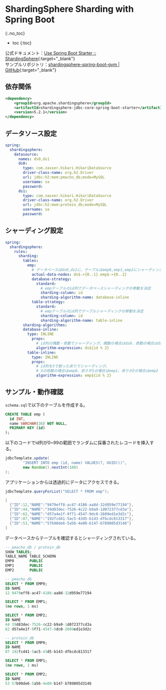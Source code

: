 # ShardingSphere Sharding with Spring Boot
{:.no_toc}

* toc
{:toc}

公式ドキュメント：[Use Spring Boot Starter :: ShardingSphere](https://shardingsphere.apache.org/document/5.0.0/en/user-manual/shardingsphere-jdbc/usage/sharding/spring-boot-starter/){:target="_blank"}  
サンプルリポジトリ：[shardingsphere-spring-boot-gym \| GitHub](https://github.com/hainet50b/shardingsphere-spring-boot-gym){:target="_blank"}

## 依存関係
```xml
<dependency>
    <groupId>org.apache.shardingsphere</groupId>
    <artifactId>shardingsphere-jdbc-core-spring-boot-starter</artifactId>
    <version>5.2.1</version>
</dependency>
```

## データソース設定
```yml
spring:
  shardingsphere:
    datasource:
      names: ds0,ds1
      ds0:
        type: com.zaxxer.hikari.HikariDataSource
        driver-class-name: org.h2.Driver
        url: jdbc:h2:mem:pmacho_db;mode=MySQL
        username: sa
        password:
      ds1:
        type: com.zaxxer.hikari.HikariDataSource
        driver-class-name: org.h2.Driver
        url: jdbc:h2:mem:protein_db;mode=MySQL
        username: sa
        password:
```

## シャーディング設定
```yml
spring:
  shardingsphere:
    rules:
      sharding:
        tables:
          emp:
            # データベースはds0,ds1に、テーブルはemp0,emp1,emp2にシャーディング
            actual-data-nodes: ds$->{0..1}.emp$->{0..2} 
            database-strategy:
              standard:
                # empテーブルのid列でデータベースシャーディングの挙動を決定
                sharding-column: id
                sharding-algorithm-name: database-inline
            table-strategy:
              standard:
                # empテーブルのid列でテーブルシャーディングの挙動を決定
                sharding-column: id
                sharding-algorithm-name: table-inline
        sharding-algorithms:
        database-inline:
          type: INLINE
            props:
              # id列の偶数・奇数でシャーディング。偶数の場合はds0、奇数の場合はds1
              algorithm-expression: ds${id % 2}
          table-inline:
            type: INLINE
            props:
              # id列を3で割った余りでシャーディング。
              # 3の倍数の場合はemp0、余りが1の場合はemp1、余りが2の場合はemp2
              algorithm-expression: emp${id % 2}
```

## サンプル・動作確認
`schema.sql`で以下のテーブルを作成する。

```sql
CREATE TABLE emp (
  id INT,
  name VARCHAR(36) NOT NULL,
  PRIMARY KEY (id)
);
```

以下のコードでid列が0~99の範囲でランダムに採番されたレコードを挿入する。

```java
jdbcTemplate.update(
        "INSERT INTO emp (id, name) VALUES(?, UUID())",
        new Random().nextInt(100)
);
```

アプリケーションからは透過的にデータにアクセスできる。

```java
jdbcTemplate.queryForList("SELECT * FROM emp");

[
  {"ID":12,"NAME":"9479eff8-ac47-4186-aa8d-32d959e77194"},
  {"ID":44,"NAME":"39d83dec-7526-4c22-b9a9-1d072377cd3a"},
  {"ID":62,"NAME":"d57a4e1f-9f71-4547-9dc0-2609ed1e3d2c"},
  {"ID":87,"NAME":"192fcd41-5ac5-43d5-b143-dfbcdc813317"},
  {"ID":53,"NAME":"57b98de6-5a56-4e00-b147-b789805d3146"}
]
```

データベースからテーブルを確認するとシャーディングされている。

```sql
-- pmacho_db / protein_db
SHOW TABLES;
TABLE_NAME TABLE_SCHEMA
EMP0       PUBLIC
EMP1       PUBLIC
EMP2       PUBLIC

-- pmacho_db
SELECT * FROM EMP0;
ID NAME
12 9479eff8-ac47-4186-aa8d-32d959e77194

SELECT * FROM EMP1;
(no rows, 1 ms)

SELECT * FROM EMP2;
ID NAME
44 39d83dec-7526-4c22-b9a9-1d072377cd3a
62 d57a4e1f-9f71-4547-9dc0-2609ed1e3d2c

-- protein_db
SELECT * FROM EMP0;
ID NAME
87 192fcd41-5ac5-43d5-b143-dfbcdc813317

SELECT * FROM EMP1;
(no rows, 1 ms)

SELECT * FROM EMP2;
ID NAME
53 57b98de6-5a56-4e00-b147-b789805d3146
```
